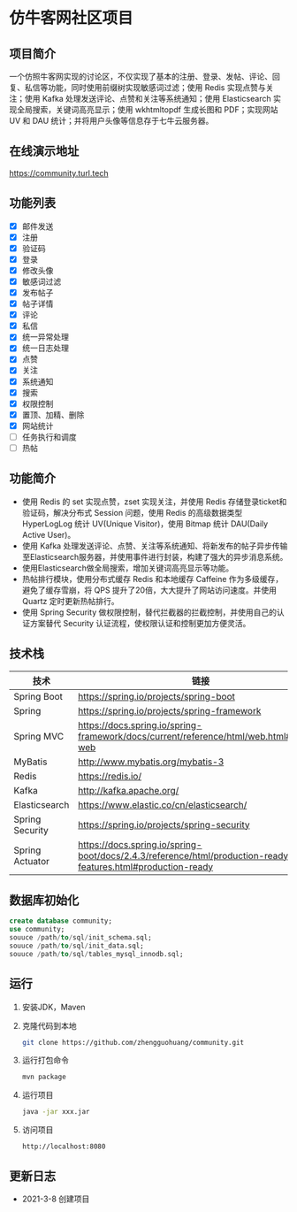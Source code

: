 # 仿牛客网社区项目

## 项目简介

一个仿照牛客网实现的讨论区，不仅实现了基本的注册、登录、发帖、评论、回复、私信等功能，同时使用前缀树实现敏感词过滤；使用 Redis 实现点赞与关注；使用 Kafka 处理发送评论、点赞和关注等系统通知；使用 Elasticsearch 实现全局搜索，关键词高亮显示；使用 wkhtmltopdf 生成长图和 PDF；实现网站 UV 和 DAU 统计；并将用户头像等信息存于七牛云服务器。

## 在线演示地址

https://community.turl.tech

## 功能列表

- [x] 邮件发送
- [x] 注册
- [x] 验证码
- [x] 登录
- [x] 修改头像
- [x] 敏感词过滤
- [x] 发布帖子
- [x] 帖子详情
- [x] 评论
- [x] 私信
- [x] 统一异常处理
- [x] 统一日志处理
- [x] 点赞
- [x] 关注
- [x] 系统通知
- [x] 搜索
- [x] 权限控制
- [x] 置顶、加精、删除
- [x] 网站统计
- [ ] 任务执行和调度
- [ ] 热帖

## 功能简介

- 使用 Redis 的 set 实现点赞，zset 实现关注，并使用 Redis 存储登录ticket和验证码，解决分布式 Session 问题，使用 Redis 的高级数据类型 HyperLogLog 统计 UV(Unique Visitor)，使用 Bitmap 统计 DAU(Daily Active User)。
- 使用 Kafka 处理发送评论、点赞、关注等系统通知、将新发布的帖子异步传输至Elasticsearch服务器，并使用事件进行封装，构建了强大的异步消息系统。
- 使用Elasticsearch做全局搜索，增加关键词高亮显示等功能。
- 热帖排行模块，使用分布式缓存 Redis 和本地缓存 Caffeine 作为多级缓存，避免了缓存雪崩，将 QPS 提升了20倍，大大提升了网站访问速度。并使用 Quartz 定时更新热帖排行。
- 使用 Spring Security 做权限控制，替代拦截器的拦截控制，并使用自己的认证方案替代 Security 认证流程，使权限认证和控制更加方便灵活。

## 技术栈

| 技术            | 链接                                                         |
| --------------- | ------------------------------------------------------------ |
| Spring Boot     | https://spring.io/projects/spring-boot                       |
| Spring          | https://spring.io/projects/spring-framework                  |
| Spring MVC      | https://docs.spring.io/spring-framework/docs/current/reference/html/web.html#spring-web |
| MyBatis         | http://www.mybatis.org/mybatis-3                             |
| Redis           | https://redis.io/                                            |
| Kafka           | http://kafka.apache.org/                                     |
| Elasticsearch   | https://www.elastic.co/cn/elasticsearch/                     |
| Spring Security | https://spring.io/projects/spring-security                   |
| Spring Actuator | https://docs.spring.io/spring-boot/docs/2.4.3/reference/html/production-ready-features.html#production-ready |

## 数据库初始化

```sql
create database community;
use community;
souuce /path/to/sql/init_schema.sql;
souuce /path/to/sql/init_data.sql;
souuce /path/to/sql/tables_mysql_innodb.sql;
```



## 运行

1. 安装JDK，Maven

2. 克隆代码到本地

   ```bash
   git clone https://github.com/zhengguohuang/community.git
   ```

3. 运行打包命令

   ```bash
   mvn package
   ```

4. 运行项目

   ```bash
   java -jar xxx.jar
   ```

5. 访问项目

   ```
   http://localhost:8080
   ```

## 更新日志

* 2021-3-8 创建项目

